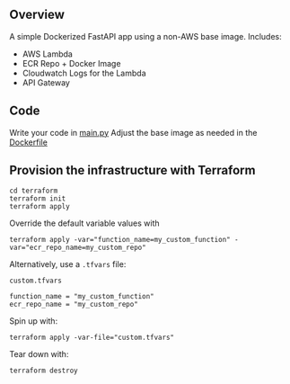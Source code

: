 ## Overview
A simple Dockerized FastAPI app using a non-AWS base image.
Includes:
- AWS Lambda 
- ECR Repo + Docker Image
- Cloudwatch Logs for the Lambda
- API Gateway

## Code
Write your code in  [main.py](./main.py)
Adjust the base image as needed in the [Dockerfile](./Dockerfile)

## Provision the infrastructure with Terraform
```
cd terraform
terraform init
terraform apply
```

Override the default variable values with
```
terraform apply -var="function_name=my_custom_function" -var="ecr_repo_name=my_custom_repo"
```

Alternatively, use a `.tfvars` file:

`custom.tfvars`
```
function_name = "my_custom_function"
ecr_repo_name = "my_custom_repo"
```

Spin up with:

```
terraform apply -var-file="custom.tfvars"
```

Tear down with:

```
terraform destroy
```